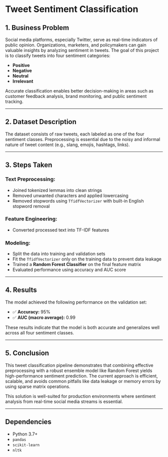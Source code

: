 # Tweet Sentiment Classification

## 1. Business Problem

Social media platforms, especially Twitter, serve as real-time indicators of public opinion. Organizations, marketers, and policymakers can gain valuable insights by analyzing sentiment in tweets. The goal of this project is to classify tweets into four sentiment categories:

- **Positive**
- **Negative**
- **Neutral**
- **Irrelevant**

Accurate classification enables better decision-making in areas such as customer feedback analysis, brand monitoring, and public sentiment tracking.

---

## 2. Dataset Description

The dataset consists of raw tweets, each labeled as one of the four sentiment classes.
Preprocessing is essential due to the noisy and informal nature of tweet content (e.g., slang, emojis, hashtags, links).

---

## 3. Steps Taken

### Text Preprocessing:
- Joined tokenized lemmas into clean strings
- Removed unwanted characters and applied lowercasing
- Removed stopwords using `TfidfVectorizer` with built-in English stopword removal

### Feature Engineering:
- Converted processed text into TF-IDF features


### Modeling:
- Split the data into training and validation sets
- Fit the `TfidfVectorizer` only on the training data to prevent data leakage
- Trained a **Random Forest Classifier** on the final feature matrix
- Evaluated performance using accuracy and AUC score

---

## 4. Results

The model achieved the following performance on the validation set:

- ✅ **Accuracy:** 95%
- ✅ **AUC (macro average):** 0.99

These results indicate that the model is both accurate and generalizes well across all four sentiment classes.

---

## 5. Conclusion

This tweet classification pipeline demonstrates that combining effective preprocessing with a robust ensemble model like Random Forest yields high-performance sentiment prediction. The current approach is efficient, scalable, and avoids common pitfalls like data leakage or memory errors by using sparse matrix operations.

This solution is well-suited for production environments where sentiment analysis from real-time social media streams is essential.

---

## Dependencies

- Python 3.7+
- `pandas`
- `scikit-learn`
- `nltk`





